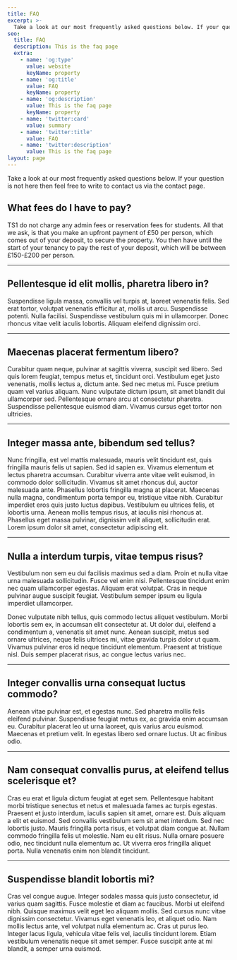 ```yaml
---
title: FAQ
excerpt: >-
  Take a look at our most frequently asked questions below. If your question is not here then feel free to write to contact us via the contact page.
seo:
  title: FAQ
  description: This is the faq page
  extra:
    - name: 'og:type'
      value: website
      keyName: property
    - name: 'og:title'
      value: FAQ
      keyName: property
    - name: 'og:description'
      value: This is the faq page
      keyName: property
    - name: 'twitter:card'
      value: summary
    - name: 'twitter:title'
      value: FAQ
    - name: 'twitter:description'
      value: This is the faq page
layout: page
---
```

Take a look at our most frequently asked questions below. If your question is not here then feel free to write to contact us via the contact page.



## What fees do I have to pay?

TS1 do not charge any admin fees or reservation fees for students. All that we ask, is that you make an upfront payment of £50 per person, which comes out of your deposit, to secure the property. You then have until the start of your tenancy to pay the rest of your deposit, which will be between £150-£200 per person.

<hr />

## Pellentesque id elit mollis, pharetra libero in?

Suspendisse ligula massa, convallis vel turpis at, laoreet venenatis felis. Sed erat tortor, volutpat venenatis efficitur at, mollis ut arcu. Suspendisse potenti. Nulla facilisi. Suspendisse vestibulum quis mi in ullamcorper. Donec rhoncus vitae velit iaculis lobortis. Aliquam eleifend dignissim orci.

<hr />

## Maecenas placerat fermentum libero?

Curabitur quam neque, pulvinar at sagittis viverra, suscipit sed libero. Sed quis lorem feugiat, tempus metus et, tincidunt orci. Vestibulum eget justo venenatis, mollis lectus a, dictum ante. Sed nec metus mi. Fusce pretium quam vel varius aliquam. Nunc vulputate dictum ipsum, sit amet blandit dui ullamcorper sed. Pellentesque ornare arcu at consectetur pharetra. Suspendisse pellentesque euismod diam. Vivamus cursus eget tortor non ultricies.

<hr />

## Integer massa ante, bibendum sed tellus?

Nunc fringilla, est vel mattis malesuada, mauris velit tincidunt est, quis fringilla mauris felis ut sapien. Sed id sapien ex. Vivamus elementum et lectus pharetra accumsan. Curabitur viverra ante vitae velit euismod, in commodo dolor sollicitudin. Vivamus sit amet rhoncus dui, auctor malesuada ante. Phasellus lobortis fringilla magna at placerat. Maecenas nulla magna, condimentum porta tempor eu, tristique vitae nibh. Curabitur imperdiet eros quis justo luctus dapibus. Vestibulum eu ultrices felis, et lobortis urna. Aenean mollis tempus risus, at iaculis nisi rhoncus at. Phasellus eget massa pulvinar, dignissim velit aliquet, sollicitudin erat. Lorem ipsum dolor sit amet, consectetur adipiscing elit.

<hr />

## Nulla a interdum turpis, vitae tempus risus?

Vestibulum non sem eu dui facilisis maximus sed a diam. Proin et nulla vitae urna malesuada sollicitudin. Fusce vel enim nisi. Pellentesque tincidunt enim nec quam ullamcorper egestas. Aliquam erat volutpat. Cras in neque pulvinar augue suscipit feugiat. Vestibulum semper ipsum eu ligula imperdiet ullamcorper.

Donec vulputate nibh tellus, quis commodo lectus aliquet vestibulum. Morbi lobortis sem ex, in accumsan elit consectetur at. Ut dolor dui, eleifend a condimentum a, venenatis sit amet nunc. Aenean suscipit, metus sed ornare ultrices, neque felis ultrices mi, vitae gravida turpis dolor ut quam. Vivamus pulvinar eros id neque tincidunt elementum. Praesent at tristique nisl. Duis semper placerat risus, ac congue lectus varius nec.

<hr />

## Integer convallis urna consequat luctus commodo?

Aenean vitae pulvinar est, et egestas nunc. Sed pharetra mollis felis eleifend pulvinar. Suspendisse feugiat metus ex, ac gravida enim accumsan eu. Curabitur placerat leo ut urna laoreet, quis varius arcu euismod. Maecenas et pretium velit. In egestas libero sed ornare luctus. Ut ac finibus odio.

<hr />

## Nam consequat convallis purus, at eleifend tellus scelerisque et?

Cras eu erat et ligula dictum feugiat at eget sem. Pellentesque habitant morbi tristique senectus et netus et malesuada fames ac turpis egestas. Praesent et justo interdum, iaculis sapien sit amet, ornare est. Duis aliquam a elit et euismod. Sed convallis vestibulum sem sit amet interdum. Sed nec lobortis justo. Mauris fringilla porta risus, et volutpat diam congue at. Nullam commodo fringilla felis ut molestie. Nam eu elit risus. Nulla ornare posuere odio, nec tincidunt nulla elementum ac. Ut viverra eros fringilla aliquet porta. Nulla venenatis enim non blandit tincidunt.

<hr />

## Suspendisse blandit lobortis mi?

Cras vel congue augue. Integer sodales massa quis justo consectetur, id varius quam sagittis. Fusce molestie et diam ac faucibus. Morbi ut eleifend nibh. Quisque maximus velit eget leo aliquam mollis. Sed cursus nunc vitae dignissim consectetur. Vivamus eget venenatis leo, et aliquet odio. Nam mollis lectus ante, vel volutpat nulla elementum ac. Cras ut purus leo. Integer lacus ligula, vehicula vitae felis vel, iaculis tincidunt lorem. Etiam vestibulum venenatis neque sit amet semper. Fusce suscipit ante at mi blandit, a semper urna euismod.

